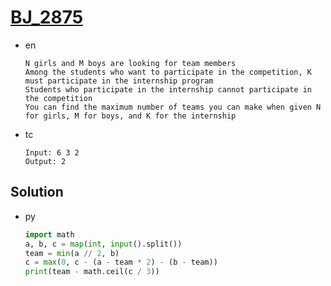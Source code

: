 # [BJ_2875](https://acmicpc.net/problem/2875)

* en

  ```en
  N girls and M boys are looking for team members
  Among the students who want to participate in the competition, K must participate in the internship program
  Students who participate in the internship cannot participate in the competition
  You can find the maximum number of teams you can make when given N for girls, M for boys, and K for the internship
  ```

* tc

  ```tc
  Input: 6 3 2
  Output: 2
  ```

## Solution

* py

  ```py
  import math
  a, b, c = map(int, input().split())
  team = min(a // 2, b)
  c = max(0, c - (a - team * 2) - (b - team))
  print(team - math.ceil(c / 3))
  ```
